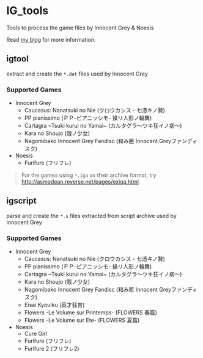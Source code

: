IG_tools
========
Tools to process the game files by Innocent Grey &amp; Noesis

Read [my blog] for more information.

igtool
------
extract and create the `*.dat` files used by Innocent Grey

### Supported Games
* Innocent Grey
  * Caucasus: Nanatsuki no Nie (クロウカシス - 七憑キノ贄)
  * PP pianissimo (ＰＰ-ピアニッシモ- 操リ人形ノ輪舞)
  * Cartagra ~Tsuki kurui no Yamai~ (カルタグラ～ツキ狂イノ病～)
  * Kara no Shoujo (殻ノ少女)
  * Nagomibako Innocent Grey Fandisc (和み匣 Innocent Greyファンディスク)
* Noesis
  * Furifure (フリフレ)

> For the games using `*.iga` as their archive format, try http://asmodean.reverse.net/pages/exiga.html.

igscript
--------
parse and create the `*.s` files extracted from script archive used by Innocent Grey

### Supported Games
* Innocent Grey
  * Caucasus: Nanatsuki no Nie (クロウカシス - 七憑キノ贄)
  * PP pianissimo (ＰＰ-ピアニッシモ- 操リ人形ノ輪舞)
  * Cartagra ~Tsuki kurui no Yamai~ (カルタグラ～ツキ狂イノ病～)
  * Kara no Shoujo (殻ノ少女)
  * Nagomibako Innocent Grey Fandisc (和み匣 Innocent Greyファンディスク)
  * Eisai Kyouiku (英才狂育)
  * Flowers -Le Volume sur Printemps- (FLOWERS 春篇)
  * Flowers -Le Volume sur Ete- (FLOWERS 夏篇)
* Noesis
  * Cure Girl
  * Furifure (フリフレ)
  * Furifure 2 (フリフレ2)

[my blog]: http://www.cnblogs.com/bl4nk/archive/2011/11/13/2909125.html
